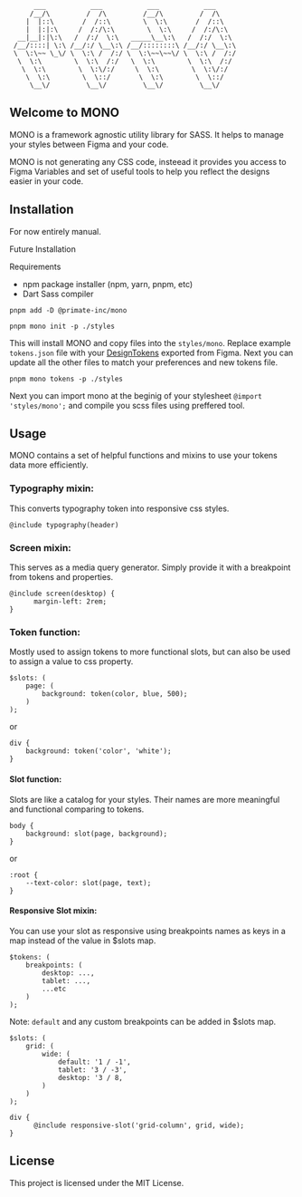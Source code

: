 ```
      ___           ___           ___           ___     
     /__/\         /  /\         /__/\         /  /\    
    |  |::\       /  /::\        \  \:\       /  /::\   
    |  |:|:\     /  /:/\:\        \  \:\     /  /:/\:\  
  __|__|:|\:\   /  /:/  \:\   _____\__\:\   /  /:/  \:\ 
 /__/::::| \:\ /__/:/ \__\:\ /__/::::::::\ /__/:/ \__\:\
 \  \:\~~ \_\/ \  \:\ /  /:/ \  \:\~~\~~\/ \  \:\ /  /:/
  \  \:\        \  \:\  /:/   \  \:\        \  \:\  /:/ 
   \  \:\        \  \:\/:/     \  \:\        \  \:\/:/  
    \  \:\        \  \::/       \  \:\        \  \::/   
     \__\/         \__\/         \__\/         \__\/    

```

## Welcome to MONO

MONO is a framework agnostic utility library for SASS. It helps to manage your styles between Figma and your code.

MONO is not generating any CSS code, insteead it provides you access to Figma Variables and set of useful tools to help you reflect the designs easier in your code.

## Installation

For now entirely manual.

Future Installation

Requirements

- npm package installer (npm, yarn, pnpm, etc)
- Dart Sass compiler


```
pnpm add -D @primate-inc/mono

pnpm mono init -p ./styles
```

This will install MONO and copy files into the `styles/mono`. Replace example `tokens.json` file with your [DesignTokens](https://github.com/lukasoppermann/design-tokens) exported from Figma. Next you can update all the other files to match your preferences and new tokens file.

```
pnpm mono tokens -p ./styles
```

Next you can import mono at the beginig of your stylesheet `@import 'styles/mono';` and compile you scss files using preffered tool.

## Usage

MONO contains a set of helpful functions and mixins to use your tokens data more efficiently.

### Typography mixin:

This converts typography token into responsive css styles.

```
@include typography(header)
```

### Screen mixin:

This serves as a media query generator. Simply provide it with a breakpoint from tokens and properties.

```
@include screen(desktop) {
      margin-left: 2rem;
}
```

### Token function:

Mostly used to assign tokens to more functional slots, but can also be used to assign a value to css property.

```
$slots: (
    page: (
        background: token(color, blue, 500);
    )
);
```
or
```
div {
    background: token('color', 'white');
}
```

#### Slot function:

Slots are like a catalog for your styles. Their names are more meaningful and functional comparing to tokens.

```
body {
    background: slot(page, background);
}
```
or
```
:root {
    --text-color: slot(page, text);
}
```

#### Responsive Slot mixin:

You can use your slot as responsive using breakpoints names as keys in a map instead of the value in $slots map.

```
$tokens: (
    breakpoints: (
        desktop: ...,
        tablet: ...,
        ...etc
    )
);
```

Note: `default` and any custom breakpoints can be added in $slots map.


```
$slots: (
    grid: (
        wide: (
            default: '1 / -1',
            tablet: '3 / -3',
            desktop: '3 / 8,
        )
    )
);
```
```
div {
      @include responsive-slot('grid-column', grid, wide);
}
```

## License
This project is licensed under the MIT License.

